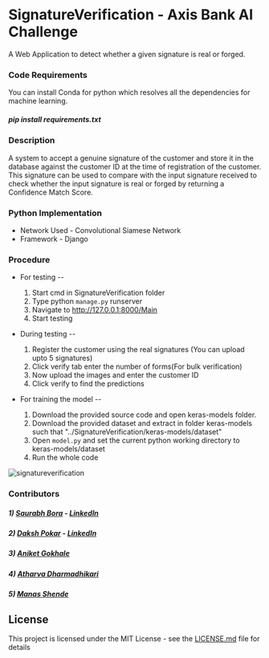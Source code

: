 # SignatureVerification - Axis Bank AI Challenge
A Web Application to detect whether a given signature is real or forged.

### Code Requirements
You can install Conda for python which resolves all the dependencies for machine learning.

##### pip install requirements.txt

### Description
A system to accept a genuine signature of the customer and store it in the database against the customer ID at the time of registration of the customer. This signature can be used to compare with the input signature received to check whether the input signature is real or forged by returning a Confidence Match Score.

### Python  Implementation

* Network Used - Convolutional Siamese Network
* Framework - Django

### Procedure
  
 * For testing -- 
      1. Start cmd in SignatureVerification folder
      2. Type python `manage.py` runserver 
      3. Navigate to http://127.0.0.1:8000/Main 
      4. Start testing 

 * During testing -- 
      1. Register the customer using the real signatures (You can upload upto 5 signatures)
      2. Click verify tab enter the number of forms(For bulk verification) 
      3. Now upload the images and enter the customer ID 
      4. Click verify to find the predictions

 * For training the model --
      1. Download the provided source code and open keras-models folder.
      2. Download the provided dataset and extract in folder keras-models such that "../SignatureVerification/keras-models/dataset"
      3. Open `model.py` and set the current python working directory to keras-models/dataset
      4. Run the whole code

![signatureverification](https://user-images.githubusercontent.com/29205181/50221245-89127780-03ba-11e9-879f-9e1ade4898c5.gif)

### Contributors

##### 1) [Saurabh Bora](https://github.com/enthussb) - [LinkedIn](https://linkedin.com/in/saurabh-bora)
##### 2) [Daksh Pokar](https://github.com/dakshpokar) - [LinkedIn](https://linkedin.com/in/dakshpokar)
##### 3) [Aniket Gokhale](https://github.com/aniketgokhale)
##### 4) [Atharva Dharmadhikari](https://github.com/Atharva13)
##### 5) [Manas Shende](https://github.com/ms2607)

## License

This project is licensed under the MIT License - see the [LICENSE.md](LICENSE.md) file for details

